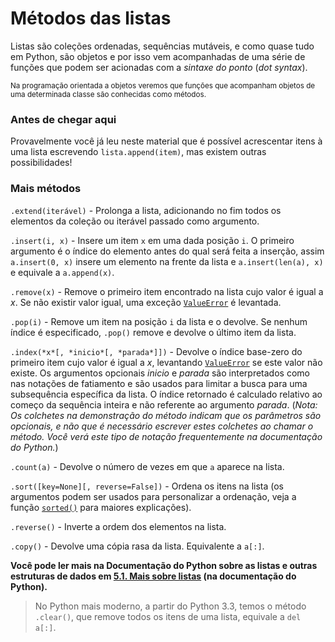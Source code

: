 # Métodos das listas

Listas são coleções ordenadas, sequências mutáveis, e como quase tudo em Python, são objetos e por isso vem acompanhadas de uma série de funções que podem ser acionadas com a *sintaxe do ponto* (*dot syntax*).

<sub>Na programação orientada a objetos veremos que funções que acompanham objetos de uma determinada classe são conhecidas como métodos.</sub>

### Antes de chegar aqui

Provavelmente você já leu neste material que é possível acrescentar itens à uma lista escrevendo `lista.append(item)`, mas existem outras possibilidades!

### Mais métodos

`.extend(iterável)` - Prolonga a lista, adicionando no fim todos os elementos da coleção ou iterável passado como argumento.

`.insert(i, x)` - Insere um item `x` em uma dada posição `i`. O primeiro argumento é o índice do elemento antes do qual será feita a inserção, assim `a.insert(0, x)` insere um elemento na frente da lista e `a.insert(len(a), x)` e equivale a `a.append(x)`.

`.remove(x)` - Remove o primeiro item encontrado na lista cujo valor é igual a *x*. Se não existir valor igual, uma exceção [`ValueError`](https://docs.python.org/pt-br/3.8/library/exceptions.html#ValueError "ValueError") é levantada.

`.pop(i)` - Remove um item na posição `i` da lista e o devolve. Se nenhum índice é especificado, `.pop()` remove e devolve o último item da lista. 

`.index(*x*[, *inicio*[, *parada*]])` - Devolve o índice base-zero do primeiro item cujo valor é igual a *x*, levantando [`ValueError`](https://docs.python.org/pt-br/3.8/library/exceptions.html#ValueError "ValueError") se este valor não existe. Os argumentos opcionais *inicio* e *parada* são interpretados como nas notações de fatiamento e são usados para limitar a busca para uma subsequência específica da lista. O índice retornado é calculado relativo ao começo da sequência inteira e não referente ao argumento *parada*. (*Nota: Os colchetes na demonstração do método indicam que os parâmetros são opcionais, e não que é necessário escrever estes colchetes ao chamar o método. Você verá este tipo de notação frequentemente na documentação do Python.*)

`.count(a)` - Devolve o número de vezes em que `a` aparece na lista.

`.sort([key=None][, reverse=False])` - Ordena os itens na lista (os argumentos podem ser usados para personalizar a ordenação, veja a função [`sorted()`](https://docs.python.org/pt-br/3.8/library/functions.html#sorted "sorted") para maiores explicações).

`.reverse()` - Inverte a ordem dos elementos na lista.

`.copy()` - Devolve uma cópia rasa da lista. Equivalente a `a[:]`.

**Você pode ler mais na Documentação do Python sobre as listas e outras estruturas de dados em [5.1. Mais sobre listas](https://docs.python.org/pt-br/2.7/tutorial/datastructures.html#more-on-lists) (na documentação do Python).**

> No Python mais moderno, a partir do Python 3.3, temos o método `.clear()`, que remove todos os itens de uma lista, equivale a `del a[:]`.
